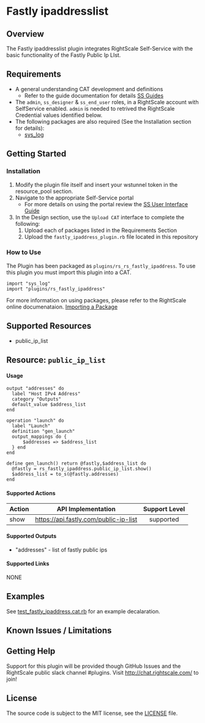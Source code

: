 # Fastly ipaddresslist

## Overview

The Fastly ipaddresslist plugin integrates RightScale Self-Service with the basic functionality of the Fastly Public Ip LIst. 

## Requirements

- A general understanding CAT development and definitions
  - Refer to the guide documentation for details [SS Guides](http://docs.rightscale.com/ss/guides/)
- The `admin`, `ss_designer` & `ss_end_user` roles, in a RightScale account with SelfService enabled.  `admin` is needed to retrived the RightScale Credential values identified below.
- The following packages are also required (See the Installation section for details):
  - [sys_log](../../libraries/sys_log.rb)

## Getting Started

### Installation

1. Modify the plugin file itself and insert your wstunnel token in the resource_pool section.
1. Navigate to the appropriate Self-Service portal
   - For more details on using the portal review the [SS User Interface Guide](http://docs.rightscale.com/ss/guides/ss_user_interface_guide.html)
1. In the Design section, use the `Upload CAT` interface to complete the following:
   1. Upload each of packages listed in the Requirements Section
   1. Upload the `fastly_ipaddress_plugin.rb` file located in this repository
 
### How to Use

The  Plugin has been packaged as `plugins/rs_rs_fastly_ipaddress`. To use this plugin you must import this plugin into a CAT.

```
import "sys_log"
import "plugins/rs_fastly_ipaddress"

```

For more information on using packages, please refer to the RightScale online documenataion. [Importing a Package](http://docs.rightscale.com/ss/guides/ss_packaging_cats.html#importing-a-package)

## Supported Resources

- public_ip_list

## Resource: `public_ip_list`

#### Usage

```
output "addresses" do
  label "Host IPv4 Address"
  category "Outputs"
  default_value $address_list
end

operation "launch" do
  label "Launch"
  definition "gen_launch"
  output_mappings do {
      $addresses => $address_list
  } end
end

define gen_launch() return @fastly,$address_list do
  @fastly = rs_fastly_ipaddress.public_ip_list.show()
  $address_list = to_s(@fastly.addresses)
end
```

#### Supported Actions

| Action | API Implementation | Support Level |
|--------------|:----:|:-------------:|
| show | <https://api.fastly.com/public-ip-list> | supported |

#### Supported Outputs

- "addresses" - list of fastly public ips

#### Supported Links

NONE

## Examples

See [test_fastly_ipaddress.cat.rb](./test_fastly_ipaddress.cat.cat.rb) for an example decalaration.

## Known Issues / Limitations

## Getting Help

Support for this plugin will be provided though GitHub Issues and the RightScale public slack channel #plugins.
Visit <http://chat.rightscale.com/> to join!

## License

The source code is subject to the MIT license, see the [LICENSE](../../LICENSE) file.
